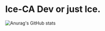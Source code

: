 # Ice-CA Dev or just Ice.

![Anurag's GitHub stats](https://github-readme-stats.vercel.app/api?username=Ice-CA&hide=contribs,prs)
